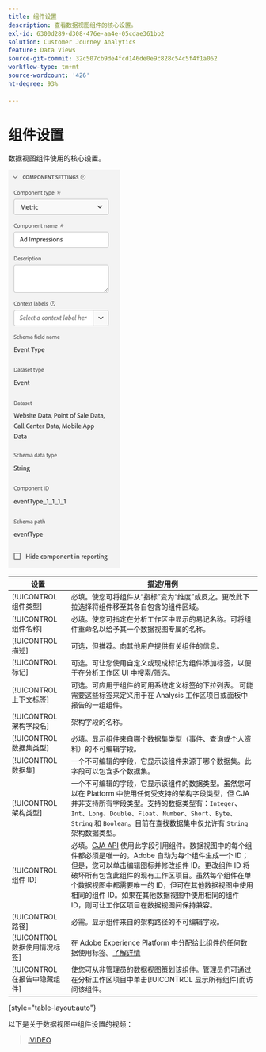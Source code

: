 ```yaml
---
title: 组件设置
description: 查看数据视图组件的核心设置。
exl-id: 6300d289-d308-476e-aa4e-05cdae361bb2
solution: Customer Journey Analytics
feature: Data Views
source-git-commit: 32c507cb9de4fcd146de0e9c828c54c5f4f1a062
workflow-type: tm+mt
source-wordcount: '426'
ht-degree: 93%

---
```


# 组件设置

数据视图组件使用的核心设置。

![组件设置](../assets/component-settings.png)

| 设置 | 描述/用例 |
| --- | --- |
| [!UICONTROL 组件类型] | 必填。使您可将组件从“指标”变为“维度”或反之。更改此下拉选择将组件移至其各自包含的组件区域。 |
| [!UICONTROL 组件名称] | 必填。使您可指定在分析工作区中显示的易记名称。可将组件重命名以给予其一个数据视图专属的名称。 |
| [!UICONTROL 描述] | 可选，但推荐。向其他用户提供有关组件的信息。 |
| [!UICONTROL 标记] | 可选。可让您使用自定义或现成标记为组件添加标签，以便于在分析工作区 UI 中搜索/筛选。 |
| [!UICONTROL 上下文标签] | 可选。可应用于组件的可用系统定义标签的下拉列表。 可能需要这些标签来定义用于在 Analysis 工作区项目或面板中报告的一组组件。 |
| [!UICONTROL 架构字段名] | 架构字段的名称。 |
| [!UICONTROL 数据集类型] | 必填。显示组件来自哪个数据集类型（事件、查询或个人资料）的不可编辑字段。 |
| [!UICONTROL 数据集] | 一个不可编辑的字段，它显示该组件来源于哪个数据集。此字段可以包含多个数据集。 |
| [!UICONTROL 架构类型] | 一个不可编辑的字段，它显示该组件的数据类型。虽然您可以在 Platform 中使用任何受支持的架构字段类型，但 CJA 并非支持所有字段类型。支持的数据类型有：`Integer`、`Int`、`Long`、`Double`、`Float`、`Number`、`Short`、`Byte`、`String` 和 `Boolean`。目前在查找数据集中仅允许有 `String` 架构数据类型。 |
| [!UICONTROL 组件 ID] | 必填。[CJA API](https://adobe.io/cja-apis/docs) 使用此字段引用组件。数据视图中的每个组件都必须是唯一的。Adobe 自动为每个组件生成一个 ID；但是，您可以单击编辑图标并修改组件 ID。更改组件 ID 将破坏所有包含此组件的现有工作区项目。虽然每个组件在单个数据视图中都需要唯一的 ID，但可在其他数据视图中使用相同的组件 ID。如果在其他数据视图中使用相同的组件 ID，则可让工作区项目在数据视图间保持兼容。 |
| [!UICONTROL 路径] | 必需。显示组件来自的架构路径的不可编辑字段。 |
| [!UICONTROL 数据使用情况标签] | 在 Adobe Experience Platform 中分配给此组件的任何数据使用标签。[了解详情](/help/data-views/data-governance.md) |
| [!UICONTROL 在报告中隐藏组件] | 使您可从非管理员的数据视图策划该组件。管理员仍可通过在分析工作区项目中单击[!UICONTROL 显示所有组件]而访问该组件。 |

{style="table-layout:auto"}

以下是关于数据视图中组件设置的视频：

>[!VIDEO](https://video.tv.adobe.com/v/333112/?quality=12)
